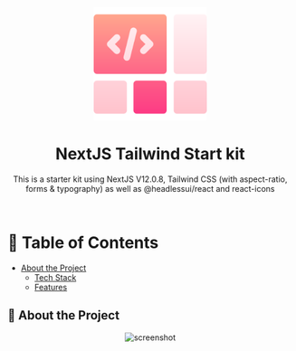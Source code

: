 <div align="center">
    <img src="assets/logo.png" alt="logo" width="200" height="auto" />
    <h1>NextJS Tailwind Start kit</h1>
    <p>
    This is a starter kit using NextJS V12.0.8, Tailwind CSS (with aspect-ratio, forms & typography) as well as @headlessui/react and react-icons
    </p>
</div>

<br />

<!-- Table of Contents -->
# 📔 Table of Contents

- [About the Project](#about-the-project)
  * [Tech Stack](#tech-stack)
  * [Features](#features)

<!-- About the Project -->
## 🌟 About the Project

<div align="center"> 
  <img src="https://placehold.co/600x400?text=Your+Screenshot+here" alt="screenshot" />
</div>